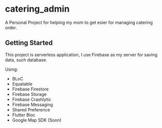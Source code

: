 # catering_admin

A Personal Project for helping my mom to get esier for managing catering order.

## Getting Started

This project is serverless application, I use Firebase as my server for saving data, such database.

Using:
  - BLoC
  - Equatable
  - Firebase Firestore
  - Firebase Storage
  - Firebase Crashlytic
  - Firebase Messaging
  - Shared Preference
  - Flutter Bloc
  - Google Map SDK (Soon)
  
